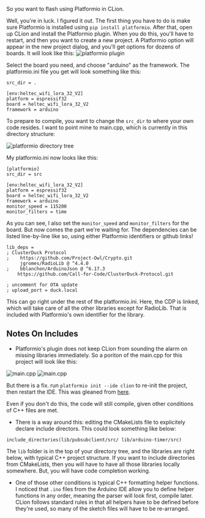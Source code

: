 So you want to flash using Platformio in CLion.

Well, you're in luck. I figured it out. The first thing you have to do is make sure Platformio is installed using ```pip install platformio```. After that, open up CLion and install the Platformio plugin. When you do this, you'll have to restart, and then you want to create a new project. A Platformio option will appear in the new project dialog, and you'll get options for dozens of boards. It will look like this:
![platformio plugin](https://imgur.com/chhgOF9.png)

Select the board you need, and choose "arduino" as the framework. The platformio.ini file you get will look something like this:
```[platformio]
src_dir = .

[env:heltec_wifi_lora_32_V2]
platform = espressif32
board = heltec_wifi_lora_32_V2
framework = arduino
```

To prepare to compile, you want to change the `src_dir` to where your own code resides. I want to point mine to main.cpp, which is currently in this directory structure:

![platformio directory tree](https://imgur.com/q2xCq51.png)

My platformio.ini now looks like this:
```
[platformio]
src_dir = src

[env:heltec_wifi_lora_32_V2]
platform = espressif32
board = heltec_wifi_lora_32_V2
framework = arduino
monitor_speed = 115200
monitor_filters = time
```
As you can see, I also set the `monitor_speed` and `monitor_filters` for the board. But now comes the part we're waiting for. The dependencies can be listed line-by-line like so, using either Platformio identifiers or github links!
```
lib_deps =
; ClusterDuck Protocol
;    https://github.com/Project-Owl/Crypto.git
     jgromes/RadioLib @ ^4.4.0
;    bblanchon/ArduinoJson @ ^6.17.3
    https://github.com/Call-for-Code/ClusterDuck-Protocol.git

; uncomment for OTA update
; upload_port = duck.local
```
This can go right under the rest of the platformio.ini. Here, the CDP is linked, which will take care of all the other libraries except for RadioLib. That is included with Platformio's own identifier for the library.

## Notes On Includes
* Platformio's plugin does not keep CLion from sounding the alarm on missing libraries immediately. So a poriton of the main.cpp for this project will look like this:
  
![main.cpp](https://imgur.com/hOm0F1F.png) ![main.cpp](https://imgur.com/aAaUA1d.png)

But there is a fix. run `platformio init --ide clion` to re-init the project, then restart the IDE. This was gleaned from [here](https://github.com/platformio/platformio-core/issues/1674).

Even if you don't do this, the code will still compile, given other conditions of C++ files are met.
* There is a way around this: editing the CMakeLists file to explicitely declare include directors. This could look something like below:
```
include_directories(lib/pubsubclient/src/ lib/arduino-timer/src)
```
The `lib` folder is in the top of your directory tree, and the libraries are right below, with typical C++ project structure. If you want to include directories from CMakeLists, then you will have to have all those libraries locally somewhere. But, you will have code completion working.

* One of those other conditions is typical C++ formatting helper functions. I noticed that `.ino` files from the Arduino IDE allow you to define helper functions in any order, meaning the parser will look first, compile later. CLion follows standard rules in that all helpers have to be defined before they're used, so many of the sketch files will have to be re-arranged. 
